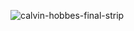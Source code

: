 ![calvin-hobbes-final-strip](https://github.com/user-attachments/assets/49ef0332-d329-4eae-a7ec-7eb1714bb9bc)
